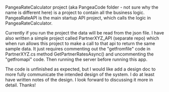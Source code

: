 PangeaRateCalculator project (aka PangeaCode folder - not sure why the name is different here) is a project to contain all the business logic.
PangeaRateAPI is the main startup API project, which calls the logic in PangeaRateCalculator.

Currently if you run the project the data will be read from the json file.
I have also written a simple project called PartnerXYZ_API (separate repo) which when run allows this project to make a call to that api to return the same sample data.
It just requires commenting out the "getfromfile" code in PartnerXYZ.cs method GetPartnerRatesAsync() and uncommenting the "getfromapi" code.
Then running the server before running this app.

The code is unfinished as expected, but I would like add a design doc to more fully communicate the intended design of the system. I do at least have written notes of the design.
I look forward to discussing it more in detail.
Thanks!
